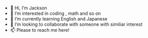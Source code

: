 - 👋 Hi, I’m Jackson 
- 👀 I’m interested in coding , math and so on
- 🌱 I’m currently learning English and Japanese
- 💞️ I’m looking to collaborate with someone with similiar interest
- 📫 Please to reach me here!

<!---
wolfyun/wolfyun is a ✨ special ✨ repository because its `README.md` (this file) appears on your GitHub profile.
You can click the Preview link to take a look at your changes.
--->
